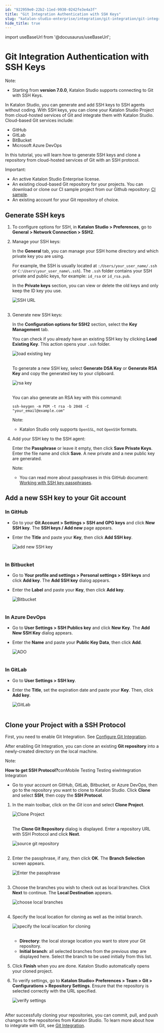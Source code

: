 ```yaml
---
id: "922959e0-22b2-11ed-9930-0242fe3e4a3f"
title: "Git Integration Authentication with SSH Keys"
slug: "katalon-studio-enterprise/integration/git-integration/git-integration-authentication-with-ssh-keys"
hide_title: true
---
```

import useBaseUrl from '@docusaurus/useBaseUrl';


# <a id="id" class="anchor_top_offset"/><a id="ariaid-title1" class="anchor_top_offset"/>Git Integration Authentication with SSH Keys

<div xmlns="http://www.w3.org/1999/xhtml" className="note note note_note"><span className="note__title">Note:</span> 
  <ul className="ul"><li className="li">
      <p className="p">Starting from <strong className="ph b">version 7.0.0</strong>, Katalon Studio supports connecting to Git with SSH Keys.</p>
    </li></ul>
</div>
<p xmlns="http://www.w3.org/1999/xhtml" className="p">In Katalon Studio, you can generate and add SSH keys to SSH agents without coding. With SSH keys, you can clone your Katalon Studio Project from cloud-hosted services of Git and integrate them with Katalon Studio. Cloud-based Git services include:</p> 
<ul xmlns="http://www.w3.org/1999/xhtml" className="ul"><li className="li">GitHub</li><li className="li">GitLab</li><li className="li">BitBucket</li><li className="li">Microsoft Azure DevOps</li></ul> 
<p xmlns="http://www.w3.org/1999/xhtml" className="p">In this tutorial, you will learn how to generate SSH keys and clone a repository from cloud-hosted services of Git with an SSH protocol.</p> 
<div xmlns="http://www.w3.org/1999/xhtml" className="note important note_important"><span className="note__title">Important:</span> 
  <ul className="ul"><li className="li">An active Katalon Studio Enterprise license.</li><li className="li">An existing cloud-based Git repository for your projects. You can download or clone our CI sample project from our Github repository: <a className="xref j-external-link" href="https://github.com/katalon-studio-samples/ci-samples" target="_blank">CI sample</a>.</li><li className="li">An existing account for your Git repository of choice.</li></ul>
</div>

## <a id="concept-5359" class="anchor_top_offset"/>Generate SSH keys

<ol xmlns="http://www.w3.org/1999/xhtml" className="ol"><li className="li">     <p className="p">To configure options for SSH, in <strong className="ph b">Katalon Studio &gt; Preferences</strong>, go to <strong className="ph b">General &gt; Network Connection &gt; SSH2</strong>.</p>   </li><li className="li">     <p className="p">Manage your SSH keys:</p>     <p className="p">In the <strong className="ph b">General</strong> tab, you can manage your SSH home directory and which private key you are using.</p>     <p className="p">For example, the SSH is usually located at <code className="ph codeph">:/Users/your_user_name/.ssh</code> or <code className="ph codeph">C:\Users\your_user_name\.ssh</code>). The <code className="ph codeph">.ssh</code> folder contains your SSH private and public keys, for example: <code className="ph codeph">id_rsa</code> or <code className="ph codeph">id_rsa.pub</code>.</p>     <p className="p">In the <strong className="ph b">Private keys</strong> section, you can view or delete the old keys and only keep the ID key you use.</p>     <p className="p"> <img className="image" src={useBaseUrl("https://github.com/katalon-studio/docs-images/raw/master/katalon-studio/docs/git-integration/RSA%20id.png")} width={700} alt="SSH URL" /><br /><br />     </p>   </li><li className="li">     <p className="p">Generate new SSH keys:</p>     <p className="p">In the <strong className="ph b">Configuration options for SSH2</strong> section, select the <strong className="ph b">Key Management</strong> tab.</p>     <p className="p">You can check if you already have an existing SSH key by clicking <strong className="ph b">Load Existing Key</strong>. This action opens your <code className="ph codeph">.ssh</code> folder.</p>     <p className="p"> <img className="image" src={useBaseUrl("https://github.com/katalon-studio/docs-images/raw/master/katalon-studio/docs/git-integration/load-existing-key.png")} width={500} alt="load existing key" /><br /><br />     </p>     <p className="p">To generate a new SSH key, select <strong className="ph b">Generate DSA Key</strong> or <strong className="ph b">Generate RSA Key</strong> and copy the generated key to your clipboard.</p>     <p className="p"> <img className="image" src={useBaseUrl("https://github.com/katalon-studio/docs-images/raw/master/katalon-studio/docs/git-integration/generate-ssh-key.png")} width={850} alt="rsa key" /><br /><br />     </p>     <p className="p">You can also generate an RSA key with this command:</p>     <p className="p">       <code className="ph codeph">ssh-keygen -m PEM -t rsa -b 2048 -C         "your_email@example.com"</code>     </p>     <div className="note note note_note"><span className="note__title">Note:</span>        <ul className="ul"><li className="li">Katalon Studio only supports <code className="ph codeph">OpenSSL</code>, not <code className="ph codeph">OpenSSH</code> formats.</li></ul>     </div>   </li><li className="li">     <p className="p">Add your SSH key to the SSH agent:</p>     <p className="p">Enter the <strong className="ph b">Passphrase</strong> or leave it empty, then click <strong className="ph b">Save Private Keys</strong>. Enter the file name and click <strong className="ph b">Save</strong>. A new private and a new public key are generated.</p>     <div className="note note note_note"><span className="note__title">Note:</span>        <ul className="ul"><li className="li">You can read more about passphrases in this GitHub document: <a className="xref j-external-link" href="https://help.github.com/en/articles/working-with-ssh-key-passphrases" target="_blank">Working with SSH key passphrases</a>.</li></ul>     </div>   </li></ol> 
    

## <a id="id_2" class="anchor_top_offset"/>Add a new SSH key to your Git account

    
                  

### <a id="id_3" class="anchor_top_offset"/>In GitHub

<ul xmlns="http://www.w3.org/1999/xhtml" className="ul"><li className="li">Go to your <strong className="ph b">Git Account &gt; Settings &gt; SSH and GPG       keys</strong> and click <strong className="ph b">New SSH key</strong>. The     <strong className="ph b">SSH keys / Add new</strong> page appears.</li><li className="li">     <p className="p">Enter the <strong className="ph b">Title</strong> and paste your       <strong className="ph b">Key</strong>, then click <strong className="ph b">Add SSH key</strong>.</p>     <p className="p">       <img className="image" src={useBaseUrl("https://github.com/katalon-studio/docs-images/raw/master/katalon-studio/docs/git-integration/Add%20new%20SSH%20key.png")} width={700} alt="add new SSH key" /><br /><br />     </p>   </li></ul> 

### <a id="id_4" class="anchor_top_offset"/>In Bitbucket

<ul xmlns="http://www.w3.org/1999/xhtml" className="ul"><li className="li">Go to <strong className="ph b">Your profile and settings &gt; Personal settings       &gt; SSH keys</strong> and click <strong className="ph b">Add key</strong>. The     <strong className="ph b">Add SSH key</strong> dialog appears.</li><li className="li">     <p className="p">Enter the <strong className="ph b">Label</strong> and paste your       <strong className="ph b">Key</strong>, then click <strong className="ph b">Add key</strong>.</p>     <p className="p">       <img className="image" src={useBaseUrl("https://github.com/katalon-studio/docs-images/raw/master/katalon-studio/docs/git-integration/bitbucket-org-account-settings-ssh-keys.png")} width={850} alt="Bitbucket" /><br /><br />     </p>   </li></ul> 

### <a id="id_5" class="anchor_top_offset"/>In Azure DevOps

<ul xmlns="http://www.w3.org/1999/xhtml" className="ul"><li className="li">Go to <strong className="ph b">User Settings &gt; SSH Publics key</strong> and     click <strong className="ph b">New Key</strong>. The <strong className="ph b">Add New SSH       Key</strong> dialog appears.</li><li className="li">     <p className="p">Enter the <strong className="ph b">Name</strong> and paste your <strong className="ph b">Public         Key Data</strong>, then click <strong className="ph b">Add</strong>.</p>     <p className="p">       <img className="image" src={useBaseUrl("https://github.com/katalon-studio/docs-images/raw/master/katalon-studio/docs/git-integration/dev-azure-Katalon-usersSettings-keys.png")} width={850} alt="ADO" /><br /><br />     </p>   </li></ul> 

### <a id="id_6" class="anchor_top_offset"/>In GitLab

<ul xmlns="http://www.w3.org/1999/xhtml" className="ul"><li className="li">Go to <strong className="ph b">User Settings &gt; SSH key</strong>.</li><li className="li">     <p className="p">Enter the <strong className="ph b">Title</strong>, set the expiration date and       paste your <strong className="ph b">Key</strong>. Then, click <strong className="ph b">Add         key</strong>.</p>     <p className="p">       <img className="image" src={useBaseUrl("https://github.com/katalon-studio/docs-images/raw/master/katalon-studio/docs/git-integration/gitlab-profile-keys.png")} width={850} alt="GitLab" /><br /><br />     </p>   </li></ul> 

## <a id="id_7" class="anchor_top_offset"/>Clone your Project with a SSH Protocol

<p xmlns="http://www.w3.org/1999/xhtml" className="p">First, you need to enable Git Integration. See <a className="xref" href="/docs/legacy/katalon-studio-enterprise/integration/git-integration/git-integration#id_2">Configure     Git Integration</a>.</p> 
<p xmlns="http://www.w3.org/1999/xhtml" className="p">After enabling Git Integration, you can clone an existing   <strong className="ph b">Git repository</strong> into a newly-created directory on   the local machine.</p> 
<div xmlns="http://www.w3.org/1999/xhtml" className="note note note_note"><span className="note__title">Note:</span> 
  <p className="p" /><p className="p"><strong className="ph b">How to get SSH Protocol?</strong>conMobile Testing Testing eiwIntegration Integration</p>
  <div className="p"><ul className="ul"><li className="li"><p className="p">Go to your account on GitHub, GitLab, Bitbucket, or Azure
          DevOps, then go to the repository you want to clone to Katalon
          Studio. Click <strong className="ph b">Clone</strong> and select
          <strong className="ph b">SSH</strong>, then copy the <strong className="ph b">SSH
            Protocol</strong>.</p></li></ul></div>
</div>
<ol xmlns="http://www.w3.org/1999/xhtml" className="ol"><li className="li">     <p className="p">In the main toolbar, click on the <em className="ph i">Git</em> icon and select       <strong className="ph b">Clone Project</strong>.</p>     <p className="p">       <img className="image" src={useBaseUrl("https://github.com/katalon-studio/docs-images/raw/master/katalon-studio/docs/git-integration/image2017-2-22-143A13A12.png")} alt="Clone Project" /><br /><br />     </p>     <p className="p">The <strong className="ph b">Clone Git Repository</strong> dialog is displayed.       Enter a repository URL with SSH Protocol and click       <strong className="ph b">Next</strong>.</p>     <p className="p">       <img className="image" src={useBaseUrl("https://github.com/katalon-studio/docs-images/raw/master/katalon-studio/docs/git-integration/ssh.png")} width={700} alt="source git repository" /><br /><br />     </p>   </li><li className="li">     <p className="p">Enter the passphrase, if any, then click <strong className="ph b">OK</strong>.       The <strong className="ph b">Branch Selection</strong> screen appears.</p>     <p className="p">       <img className="image" src={useBaseUrl("https://github.com/katalon-studio/docs-images/raw/master/katalon-studio/docs/git-integration/filled-passphrase.png")} width={500} alt="Enter the passphrase" /><br /><br />     </p>   </li><li className="li">     <p className="p">Choose the branches you wish to check out as local branches.       Click <strong className="ph b">Next</strong> to continue. The <strong className="ph b">Local         Destination</strong> appears.</p>     <p className="p">       <img className="image" src={useBaseUrl("https://github.com/katalon-studio/docs-images/raw/master/katalon-studio/docs/git-integration/branch.png")} width={550} alt="choose local branches" /><br /><br />     </p>   </li><li className="li">     <p className="p">Specify the local location for cloning as well as the initial       branch.</p>     <p className="p">       <img className="image" src={useBaseUrl("https://github.com/katalon-studio/docs-images/raw/master/katalon-studio/docs/git-integration/local.png")} width={600} alt="specify the local location for cloning" /><br /><br />     </p>     <ul className="ul"><li className="li">         <strong className="ph b">Directory</strong>: the local storage location you want         to store your Git repository.</li><li className="li">         <strong className="ph b">Initial branch</strong>: all selected branches from the         previous step are displayed here. Select the branch to be used         initially from this list.</li></ul>   </li><li className="li">     <p className="p">Click <strong className="ph b">Finish</strong> when you are done. Katalon Studio       automatically opens your cloned project.</p>   </li><li className="li">     <p className="p">To verify settings, go to <strong className="ph b">Katalon Studio&gt; Preferences         &gt; Team &gt; Git &gt; Configurations &gt; Repository         Settings</strong>. Ensure that the repository is selected correctly       with the URL specified.</p>     <p className="p">       <img className="image" src={useBaseUrl("https://github.com/katalon-studio/docs-images/raw/master/katalon-studio/docs/git-integration/verify.png")} width={700} alt="verify settings" /><br /><br />     </p>   </li></ol> 
<p xmlns="http://www.w3.org/1999/xhtml" className="p">After successfully cloning your repositories, you can commit,   pull, and push changes to the repositories from Katalon Studio. To   learn more about how to integrate with Git, see <a className="xref" href="/docs/legacy/katalon-studio-enterprise/integration/git-integration/git-integration#id_7">Git     Integration</a>.</p> 
